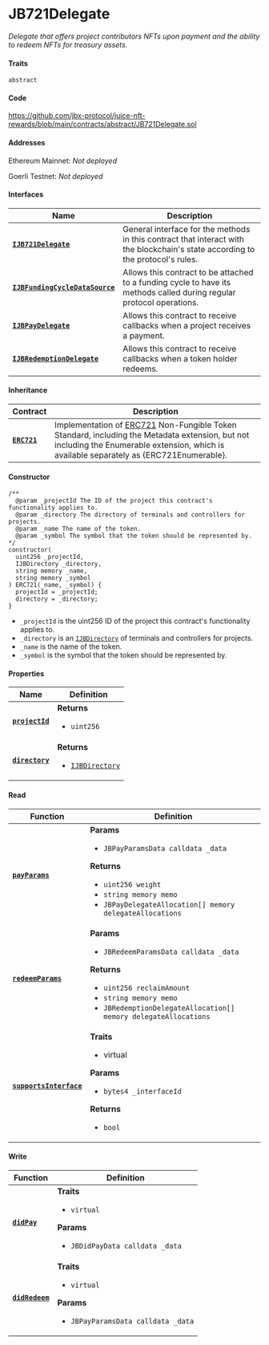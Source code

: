 # JB721Delegate

*Delegate that offers project contributors NFTs upon payment and the ability to redeem NFTs for treasury assets.*

#### Traits

`abstract`

#### Code

https://github.com/jbx-protocol/juice-nft-rewards/blob/main/contracts/abstract/JB721Delegate.sol

#### Addresses

Ethereum Mainnet: *Not deployed*

Goerli Testnet: *Not deployed*

#### Interfaces

|Name|Description|
|-|-|
|[**`IJB721Delegate`**](/dev/api/interfaces/ijb721delegate)|General interface for the methods in this contract that interact with the blockchain's state according to the protocol's rules.|
|[**`IJBFundingCycleDataSource`**](/dev/api/interfaces/ijbfundingcyclestore/)|Allows this contract to be attached to a funding cycle to have its methods called during regular protocol operations.|
|[**`IJBPayDelegate`**](/dev/api/interfaces/ijbpaydelegate/)|Allows this contract to receive callbacks when a project receives a payment.|
|[**`IJBRedemptionDelegate`**](/dev/api/interfaces/ijbredemptiondelegate)|Allows this contract to receive callbacks when a token holder redeems.|

#### Inheritance

|Contract|Description|
|-|-|
|[**`ERC721`**](/dev/api/contracts/or-abstract/erc721/)|Implementation of [ERC721](https://eips.ethereum.org/EIPS/eip-721) Non-Fungible Token Standard, including the Metadata extension, but not including the Enumerable extension, which is available separately as {ERC721Enumerable}.|

#### Constructor

```
/**
  @param _projectId The ID of the project this contract's functionality applies to.
  @param _directory The directory of terminals and controllers for projects.
  @param _name The name of the token.
  @param _symbol The symbol that the token should be represented by.
*/
constructor(
  uint256 _projectId,
  IJBDirectory _directory,
  string memory _name,
  string memory _symbol
) ERC721(_name, _symbol) {
  projectId = _projectId;
  directory = _directory;
}
```

 - `_projectId` is the uint256 ID of the project this contract's functionality applies to.
 - `_directory` is an [`IJBDirectory`](/dev/api/interfaces/ijbdirectory/) of terminals and controllers for projects.
 - `_name` is the name of the token.
 - `_symbol` is the symbol that the token should be represented by.

#### Properties

|Name|Definition|
|-|-|
|[**`projectId`**](.)|**Returns**<ul><li>`uint256`</li></ul>|
|[**`directory`**](.)|**Returns**<ul><li>[`IJBDirectory`](/dev/api/interfaces/ijbdirectory/)</li></ul>|

#### Read

|Function|Definition|
|-|-|
|[**`payParams`**](.)|**Params**<ul><li>`JBPayParamsData calldata _data`</li></ul>**Returns**<ul><li>`uint256 weight`</li><li>`string memory memo`</li><li>`JBPayDelegateAllocation[] memory delegateAllocations`</li></ul>|
|[**`redeemParams`**](.)|**Params**<ul><li>`JBRedeemParamsData calldata _data`</li></ul>**Returns**<ul><li>`uint256 reclaimAmount`</li><li>`string memory memo`</li><li>`JBRedemptionDelegateAllocation[] memory delegateAllocations`</li></ul>|
|[**`supportsInterface`**](.)|**Traits**<ul><li>virtual</li></ul>**Params**<ul><li>`bytes4 _interfaceId`</li></ul>**Returns**<ul><li>`bool`</li></ul>|

#### Write

|Function|Definition|
|-|-|
|[**`didPay`**](.)|**Traits**<ul><li>`virtual`</li></ul>**Params**<ul><li>`JBDidPayData calldata _data`</li></ul>|
|[**`didRedeem`**](.)|**Traits**<ul><li>`virtual`</li></ul>**Params**<ul><li>`JBPayParamsData calldata _data`</li></ul>|

